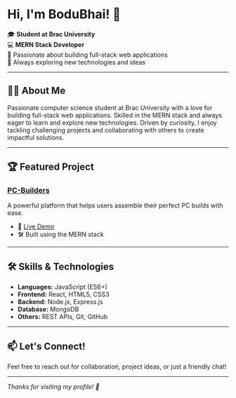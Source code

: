 # Hi, I'm BoduBhai! 👋

🎓 **Student at Brac University**  
💻 **MERN Stack Developer**  
🌱 Passionate about building full-stack web applications  
🚀 Always exploring new technologies and ideas

---

## 👨‍💻 About Me

Passionate computer science student at Brac University with a love for building full-stack web applications. Skilled in the MERN stack and always eager to learn and explore new technologies. Driven by curiosity, I enjoy tackling challenging projects and collaborating with others to create impactful solutions.

---

## 🏆 Featured Project

### [PC-Builders](https://github.com/BoduBhai/PC-Builders)
A powerful platform that helps users assemble their perfect PC builds with ease.

- 🔗 [Live Demo](https://pc-builders.onrender.com/)
- 🛠️ Built using the MERN stack

---

## 🛠️ Skills & Technologies

- **Languages:** JavaScript (ES6+)
- **Frontend:** React, HTML5, CSS3
- **Backend:** Node.js, Express.js
- **Database:** MongoDB
- **Others:** REST APIs, Git, GitHub

---

## 📫 Let's Connect!

Feel free to reach out for collaboration, project ideas, or just a friendly chat!

---

*Thanks for visiting my profile! 🚀*
